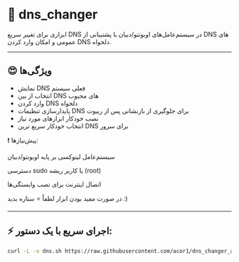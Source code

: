 # 🚀 dns_changer
ابزاری برای تغییر سریع DNS در سیستم‌عامل‌های اوبونتو/دبیان با پشتیبانی از DNS های عمومی و امکان وارد کردن DNS دلخواه.


---

## 😍 ویژگی‌ها

- نمایش DNS فعلی سیستم
- انتخاب از بین DNS های محبوب
- وارد کردن DNS دلخواه 
- پایدارسازی تنظیمات DNS برای جلوگیری از بازنشانی پس از ریبوت
- نصب خودکار ابزارهای مورد نیاز
- انتخاب خودکار سریع ترین DNS برای سرور  

❗️ پیش‌نیازها:

سیستم‌عامل لینوکسی بر پایه اوبونتو/دبیان

دسترسی sudo یا کاربر ریشه (root)

اتصال اینترنت برای نصب وابستگی‌ها

در صورت مفید بودن ابزار لطفاً ⭐️ ستاره بدید :)



---

## ⚡ اجرای سریع با یک دستور:


```bash
curl -L -o dns.sh https://raw.githubusercontent.com/acor1/dns_changer_acor1/main/dns.sh && chmod +x dns.sh && ./dns.sh
